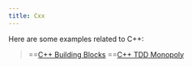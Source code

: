 ```yaml
---
title: Cxx
---
```

Here are some examples related to C++:
> ==[C++ Building Blocks]({{site.pagesurl}}/Cxx_Monopoly_Building_Blocks)
> ==[C++ TDD Monopoly]({{site.pagesurl}}/Cxx_TDD_Monopoly)

